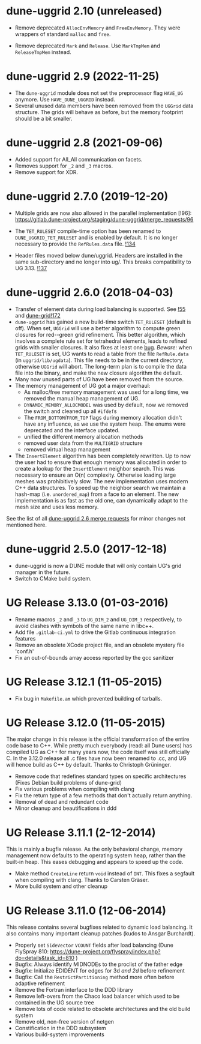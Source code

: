 <!--
SPDX-FileCopyrightText: Copyright © DUNE Project contributors, see file LICENSE.md in module root
SPDX-License-Identifier: LGPL-2.1-or-later
-->

# dune-uggrid 2.10 (unreleased)

* Remove deprecated `AllocEnvMemory` and `FreeEnvMemory`. They were
  wrappers of standard `malloc` and `free`.

* Remove deprecated `Mark` and `Release`. Use `MarkTmpMem` and
  `ReleaseTmpMem` instead.

# dune-uggrid 2.9 (2022-11-25)

* The `dune-uggrid` module does not set the preprocessor flag `HAVE_UG` anymore.
  Use `HAVE_DUNE_UGGRID` instead.
* Several unused data members have been removed from the `UGGrid` data structure.
  The grids will behave as before, but the memory footprint should be a bit smaller.

# dune-uggrid 2.8 (2021-09-06)

* Added support for All_All communication on facets.
* Removes support for `_2` and `_3` macros.
* Remove support for XDR.

# dune-uggrid 2.7.0 (2019-12-20)

* Multiple grids are now also allowed in the parallel implementation
  [!96]: https://gitlab.dune-project.org/staging/dune-uggrid/merge_requests/96

*   The `TET_RULESET` compile-time option has been renamed to
    `DUNE_UGGRID_TET_RULESET` and is enabled by default.
    It is no longer necessary to provide the `RefRules.data` file.
    [!134](https://gitlab.dune-project.org/staging/dune-uggrid/merge_requests/134)

* Header files moved below dune/uggrid. Headers are installed in the same
  sub-directory and no longer into ug/. This breaks compatibility to UG 3.13.
  [!137](https://gitlab.dune-project.org/staging/dune-uggrid/merge_requests/137)

# dune-uggrid 2.6.0 (2018-04-03)

* Transfer of element data during load balancing is supported.
  See [!55][] and [dune-grid!172][]
* `dune-uggrid` has gained a new build-time switch `TET_RULESET` (default is off).
  When set, `UGGrid` will use a better algorithm to compute green closures for red--green
  grid refinement.  This better algorithm, which involves a complete rule set
  for tetrahedral elements, leads to refined grids with smaller closures.
  It also fixes at least one [bug](https://gitlab.dune-project.org/core/dune-grid/issues/27).
  *Beware:* when `TET_RULESET` is set, UG wants to read a table from the file `RefRule.data`
  (in `uggrid/lib/ugdata`).  This file needs to be in the current directory, otherwise `UGGrid`
  will abort. The long-term plan is to compile the data file into the binary, and make
  the new closure algorithm the default.
* Many now unused parts of UG have been removed from the source.
* The memory management of UG got a major overhaul:
  - As malloc/free memory management was used for a long time, we removed
    the manual heap management of UG.
  - `DYNAMIC_MEMORY_ALLOCMODEL` was used by default, now we removed the
    switch and cleaned up all `#ifdef`s
  - The `FROM_BOTTOM`/`FROM_TOP` flags during memory allocation didn't have
    any influence, as we use the system heap. The enums were deprecated
    and the interface updated.
  - unified the different memory allocation methods
  - removed user data from the `MULTIGRID` structure
  - removed virtual heap management
* The `InsertElement` algorithm has been completely rewritten. Up to now the user
  had to ensure that enough memory was allocated in order to create a
  lookup for the `InsertElement` neighbor search. This was necessary to
  ensure an O(n) complexity. Otherwise loading large meshes was
  prohibitively slow. The new implementation uses modern C++ data
  structures. To speed up the neighbor search we maintain a hash-map
  (i.e. `unordered_map`) from a face to an element. The new
  implementation is as fast as the old one, can dynamically adapt to
  the mesh size and uses less memory.

See the list of all [dune-uggrid 2.6 merge requests][] for minor
changes not mentioned here.

  [!55]: https://gitlab.dune-project.org/staging/dune-uggrid/merge_requests/55
  [dune-grid!172]: https://gitlab.dune-project.org/core/dune-grid/merge_requests/172
  [dune-uggrid 2.6 merge requests]: https://gitlab.dune-project.org/staging/dune-uggrid/merge_requests?milestone_title=Dune+2.6.0&scope=all&state=all

# dune-uggrid 2.5.0 (2017-12-18)

* dune-uggrid is now a DUNE module that will only contain UG's grid
  manager in the future.
* Switch to CMake build system.


# UG Release 3.13.0 (01-03-2016)

* Rename macros `_2` and `_3` to `UG_DIM_2` and `UG_DIM_3` respectively,
  to avoid clashes with symbols of the same name in libc++.
* Add file `.gitlab-ci.yml` to drive the Gitlab continuous integration features
* Remove an obsolete XCode project file, and an obsolete mystery file 'conf.h'
* Fix an out-of-bounds array access reported by the gcc sanitizer



# UG Release 3.12.1 (11-05-2015)

* Fix bug in `Makefile.am` which prevented building of tarballs.



# UG Release 3.12.0 (11-05-2015)

The major change in this release is the official transformation of the
entire code base to C++.  While pretty much everybody (read: all Dune users)
has compiled UG as C++ for many years now, the code itself was still
officially C.  In the 3.12.0 release all .c files have now been renamed
to .cc, and UG will hence build as C++ by default.
Thanks to Christoph Grüninger.

* Remove code that redefines standard types on specific architectures
  (Fixes Debian build problems of dune-grid)
* Fix various problems when compiling with clang
* Fix the return type of a few methods that don't actually return anything.
* Removal of dead and redundant code
* Minor cleanup and beautifications in ddd



# UG Release 3.11.1 (2-12-2014)

This is mainly a bugfix release.  As the only behavioral change, memory
management now defaults to the operating system heap, rather than the
built-in heap.  This eases debugging and appears to speed up the code.

* Make method `CreateLine` return `void` instead of `INT`.
  This fixes a segfault when compiling with clang.
  Thanks to Carsten Gräser.
* More build system and other cleanup



# UG Release 3.11.0 (12-06-2014)

This release contains several bugfixes related to dynamic load balancing.
It also contains many important cleanup patches (kudos to Ansgar Burchardt).

* Properly set `SideVector` `VCOUNT` fields after load balancing
  (Dune FlySpray 810: https://dune-project.org/flyspray/index.php?do=details&task_id=810 )
* Bugfix: Always identify MIDNODEs to the proclist of the father edge
* Bugfix: Initialize EDIDENT for edges for 3d _and 2d_ before refinement
* Bugfix: Call the `RestrictPartitioning` method more often before adaptive refinement
* Remove the Fortran interface to the DDD library
* Remove left-overs from the Chaco load balancer which used to be contained
  in the UG source tree
* Remove lots of code related to obsolete architectures and the old build system
* Remove old, non-free version of netgen
* Constification in the DDD subsystem
* Various build-system improvements
